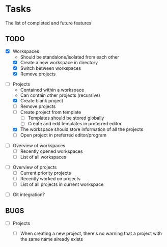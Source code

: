 # Tasks
The list of completed and future features

## TODO

* [x] Workspaces
	- Should be standalone/isolated from each other
	- [x] Create a new workspace in directory
	- [x] Switch between workspaces
	- [x] Remove projects

- [ ] Projects
	- Contained within a workspace
	- Can contain other projects (recursive)
	- [x] Create blank project
	- [ ] Remove projects
	- [ ] Create project from template
		- [ ] Templates should be stored globally
		- [ ] Create and edit templates in preferred editor
	- [x] The workspace should store information of all the projects
	- [ ] Open project in preferred editor/program

* [ ] Overview of workspaces
	- [ ] Recently opened workspaces
	- [ ] List of all workspaces

- [ ] Overview of projects
	- [ ] Current priority projects
	- [ ] Recently worked on projects
	- [ ] List of all projects in current workspace

* [ ] Git integration?


## BUGS

- [ ] Projects
	- [ ] When creating a new project, there's no warning that a project with the same name already exists

